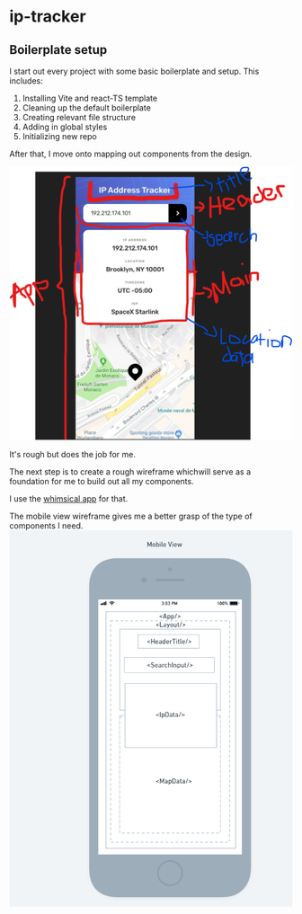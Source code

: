 # ip-tracker

## Boilerplate setup

I start out every project with some basic boilerplate and setup.
This includes:

1. Installing Vite and react-TS template
2. Cleaning up the default boilerplate
3. Creating relevant file structure
4. Adding in global styles
5. Initializing new repo

After that, I move onto mapping out components from the design.

![Component Mapping](https://github.com/adeleke5140/ip-tracker/blob/main/src/assets/design/component-mapping.png?raw=true)

It's rough but does the job for me. 

The next step is to create a rough wireframe whichwill serve as a foundation
for me to build out all my components.

I use the [whimsical app](https://whimsical.com/) for that.

The mobile view wireframe gives me a better grasp of the type of components I need.
![Mobile Wireframe](https://github.com/adeleke5140/ip-tracker/blob/main/src/assets/design/IP-Tracker.png?raw=true)
